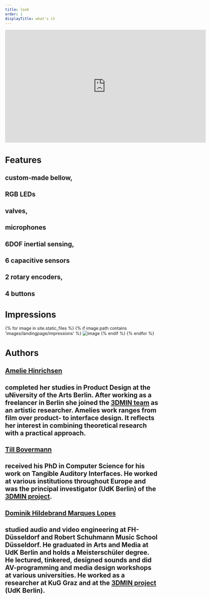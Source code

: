 ```yaml
---
title: look
order: 1
displayTitle: what's it
---
```


<div class="text">
<iframe src="https://player.vimeo.com/video/110656141?title=0&byline=0&portrait=0" width="660" height="371" frameborder="0" webkitallowfullscreen mozallowfullscreen allowfullscreen></iframe>
</div>

<h1>Features</h1>

<div class="feats">
<article>
<div class="circle" style="background: url('/images/look/pushPull-bellow.jpg') no-repeat center center;"></div>
<h1>custom-made bellow,</h1>
<h1>RGB LEDs</h1>
</article>

<article>
<div class="circle" style="background: url('/images/look/pushPull-valves.jpg') no-repeat center center;"></div>
<h1>valves,</h1>
<h1>microphones</h1>
</article>

<article>
<div class="circle" style="background: url('/images/look/pushPull-handPiece.jpg') no-repeat center center;"></div>
<h1>6DOF inertial sensing,</h1>
<h1> 6 capacitive sensors</h1>
</article>

<article>
<div class="circle" style="background: url('/images/look/pushPull-box.jpg') no-repeat center center;"></div>
<h1>2 rotary encoders,</h1>
<h1>4 buttons</h1>
</article>
</div>

<div class="text">
<h1>Impressions</h1>
<div class="cycle-slideshow">
    {% for image in site.static_files %}
    {% if image.path contains 'images/landingpage/impressions' %}
    <img class="fit" src="{{ site.baseurl }}{{ image.path }}" alt="image" />
    {% endif %}
    {% endfor %}
</div>
</div>

<h1>Authors</h1>

<div class="feats">
<article>
<a href="http://ameliehinrichsen.de"><div class="circle" style="background: url('/images/landingpage/AmelieHinrichsen.jpg') no-repeat center center;"></div></a>
    <h1><a href="http://himalo.de">Amelie Hinrichsen</a></h1>
    <h1>
    completed her studies in Product Design at the uNiversity of the Arts Berlin. After working as a freelancer in Berlin she joined the <a href="http://3dmin.org">3DMIN team</a> as an artistic researcher. Amelies work ranges from film over product- to interface design. It reflects her interest in combining theoretical research with a practical approach.
</h1>
</article>

<div class="feats">
<article>
<a href="http://tai-studio.org"><div class="circle" style="background: url('/images/landingpage/TillBovermann.jpg') no-repeat center center;"></div></a>
    <h1><a href="http://tai-studio.org">Till Bovermann</a></h1>
    <h1>received his PhD in Computer Science for his work on Tangible Auditory Interfaces. He worked at various institutions throughout Europe and was the principal investigator (UdK Berlin) of the <a href="http://3dmin.org">3DMIN project</a>.
</h1>
</article>

<div class="feats">
<article>
<a href="http://tai-studio.org"><div class="circle" style="background: url('/images/landingpage/DominikHildebrand.jpg') no-repeat center center;"></div></a>
    <h1><a href="http://himalo.de">Dominik Hildebrand Marques Lopes</a></h1>
    <h1>
    studied audio and video engineering at FH-Düsseldorf and Robert Schuhmann Music School Düsseldorf. He graduated in Arts and Media at UdK Berlin and holds a Meisterschüler degree. He lectured, tinkered, designed sounds and did AV-programming and media design workshops at various universities. He worked as a researcher at KuG Graz and at the <a href="http://3dmin.org">3DMIN project</a> (UdK Berlin).
</h1>
</article>

